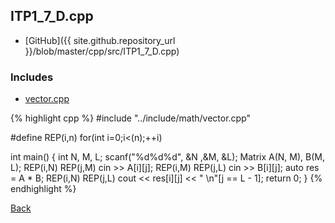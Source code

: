## ITP1_7_D.cpp

- [GitHub]({{ site.github.repository_url }}/blob/master/cpp/src/ITP1_7_D.cpp)

### Includes

- [vector.cpp](../include/math/vector)

{% highlight cpp %}
#include "../include/math/vector.cpp"

#define REP(i,n) for(int i=0;i<(n);++i)

int main() {
  int N, M, L;
  scanf("%d%d%d", &N ,&M, &L);
  Matrix<ll> A(N, M), B(M, L);
  REP(i,N) REP(j,M) cin >> A[i][j];
  REP(i,M) REP(j,L) cin >> B[i][j];
  auto res = A * B;
  REP(i,N) REP(j,L) cout << res[i][j] << " \n"[j == L - 1];
  return 0;
}
{% endhighlight %}

[Back](..)
